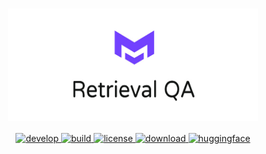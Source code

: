 <h1 align="center">
<img style="vertical-align:middle" width="400" height="180" src="https://raw.githubusercontent.com/wln20/Retrieval_QA/master/docs/logo.jpg" />
</h1>

<p align="center">
    <a href="https://github.com/wln20/Retrieval_QA">
        <img alt="develop" src="https://img.shields.io/badge/develop-v0.0-blue">
    </a>
    <a href="https://www.python.org/">
            <img alt="build" src="https://img.shields.io/badge/build-python-green">
    </a>
    <a href="https://github.com/wln20/Retrieval_QA/blob/master/LICENSE">
        <img alt="license" src="https://img.shields.io/badge/license-Apache_2.0-red">
    </a>
    <a href="https://github.com/wln20/Retrieval_QA/blob/master/raw_data">
        <img alt="download" src="https://img.shields.io/badge/download-raw-blue">
    </a>
      <a href="https://huggingface.co/datasets/lnwang/retrieval_qa">
        <img alt="huggingface" src="https://img.shields.io/badge/huggingface-dataset-yellow">
    </a>
    
  
</p>


